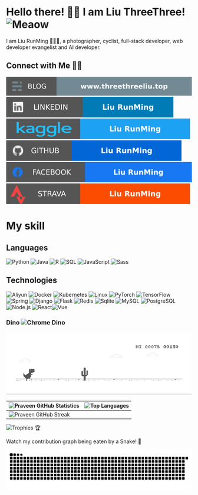 # Hello there! 👋🏻 I am Liu ThreeThree! <img src="https://i.imgur.com/veZrcC7.gif" alt="Meaow" width="50" />

I am Liu RunMing 🙋🏻‍♂️, a photographer, cyclist, full-stack developer, web developer evangelist and AI developer.

## Connect with Me 🤝🏻

[![Blog](https://raw.githubusercontent.com/lts0131/lts0131/main/soc/bl.svg)](https://blog.praveen.science/) [![LinkedIn](https://raw.githubusercontent.com/lts0131/lts0131/main/soc/li.svg)](www.linkedin.com/in/threethreeliu) [![Kaggle](https://raw.githubusercontent.com/lts0131/lts0131/main/soc/kg.svg)](https://twitter.com/lts0131) [![GitHub](https://raw.githubusercontent.com/lts0131/lts0131/main/soc/gh.svg)](https://github.com/lts0131) [![Facebook](https://raw.githubusercontent.com/lts0131/lts0131/main/soc/fb.svg)](https://www.facebook.com/profile.php?id=100010727012245) [![Strava](https://raw.githubusercontent.com/lts0131/lts0131/main/soc/st.svg)](https://www.strava.com/athletes/liurunming)


# My skill  
## Languages

![Python](https://img.shields.io/badge/-Python-000?&logo=Python) ![Java](https://img.shields.io/badge/-Java-000?&logo=Java) ![R](https://img.shields.io/badge/-R-000?&logo=R) ![SQL](https://img.shields.io/badge/-SQL-000?&logo=MySQL) ![JavaScript](https://img.shields.io/badge/-JavaScript-000?&logo=JavaScript) ![Sass](https://img.shields.io/badge/-Sass-000?&logo=Sass)

## Technologies
![Aliyun](https://img.shields.io/badge/-Aliyun-000?&logo=Aliyun&logoColor=F90) ![Docker](https://img.shields.io/badge/-Docker-000?&logo=Docker) ![Kubernetes](https://img.shields.io/badge/-Kubernetes-000?&logo=Kubernetes) ![Linux](https://img.shields.io/badge/-Linux-000?&logo=Linux) ![PyTorch](https://img.shields.io/badge/-PyTorch-000?&logo=PyTorch) ![TensorFlow](https://img.shields.io/badge/-TensorFlow-000?&logo=TensorFlow) ![Spring](https://img.shields.io/badge/-Spring-000?&logo=Spring) ![Django](https://img.shields.io/badge/-django-000?&logo=django) ![Flask](https://img.shields.io/badge/-Flask-000?&logo=Flask) ![Redis](https://img.shields.io/badge/-Redis-000?&logo=Redis) ![Sqlite](https://img.shields.io/badge/-Sqlite-000?&logo=Sqlite) ![MySQL](https://img.shields.io/badge/-MySQL-000?&logo=MySQL) ![PostgreSQL](https://img.shields.io/badge/-PostgreSQL-000?&logo=PostgreSQL) ![Node.js](https://img.shields.io/badge/-Node.js-000?&logo=node.js) ![React](https://img.shields.io/badge/-React-000?&logo=React)![Vue](https://img.shields.io/badge/-Vue-000?&logo=Vue)



### Dino <img src="https://i.imgur.com/2AGajNs.png" alt="Chrome Dino" width="24" />

![Dino](https://raw.githubusercontent.com/lts0131/lts0131/main/dino.gif)

| ![Praveen GitHub Statistics](https://github-readme-stats.vercel.app/api?username=lts0131&show_icons=true) | ![Top Languages](https://github-readme-stats.vercel.app/api/top-langs/?username=lts0131) |
| --- | --- |
| ![Praveen GitHub Streak](https://github-readme-streak-stats.herokuapp.com/?user=lts0131)

![Trophies 🏆](https://github-profile-trophy.vercel.app/?username=lts0131)

Watch my contribution graph being eaten by a Snake! 🐍

![Watch my contribution graph being eaten by a Snake!](https://raw.githubusercontent.com/lts0131/lts0131/main/soc/snake.svg)
